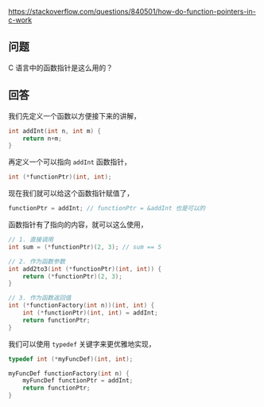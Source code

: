 <https://stackoverflow.com/questions/840501/how-do-function-pointers-in-c-work>

## 问题

C 语言中的函数指针是这么用的？

## 回答

我们先定义一个函数以方便接下来的讲解，

```c++
int addInt(int n, int m) {
    return n+m;
}
```

再定义一个可以指向 `addInt` 函数指针，

```c++
int (*functionPtr)(int, int);
```

现在我们就可以给这个函数指针赋值了，

```c++
functionPtr = addInt; // functionPtr = &addInt 也是可以的
```

函数指针有了指向的内容，就可以这么使用，

```c++
// 1. 直接调用
int sum = (*functionPtr)(2, 3); // sum == 5

// 2. 作为函数参数
int add2to3(int (*functionPtr)(int, int)) {
    return (*functionPtr)(2, 3);
}

// 3. 作为函数返回值
int (*functionFactory(int n))(int, int) {
    int (*functionPtr)(int, int) = addInt;
    return functionPtr;
}
```

我们可以使用 `typedef` 关键字来更优雅地实现，

```c++
typedef int (*myFuncDef)(int, int);

myFuncDef functionFactory(int n) {
    myFuncDef functionPtr = addInt;
    return functionPtr;
}
```
